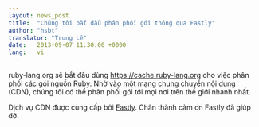 ```yaml
---
layout: news_post
title:  "Chúng tôi bắt đầu phân phối gói thông qua Fastly"
author: "hsbt"
translator: "Trung Lê"
date:   2013-09-07 11:30:00 +0000
lang:   vi
---
```


ruby-lang.org sẽ bắt đầu dùng https://cache.ruby-lang.org cho
việc phân phối các gói nguồn Ruby. Nhờ vào một mạng chung
chuyển nội dung (CDN), chúng tôi có thể phân phối gói
tới mọi nơi trên thế giới nhanh nhất.

Dịch vụ CDN được cung cấp bởi [Fastly][1].
Chân thành cảm ơn Fastly đã giúp đỡ.

[1]: http://www.fastly.com
